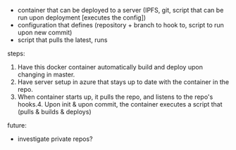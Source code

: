 * container that can be deployed to a server (IPFS, git, script that can be run upon deployment [executes the config])
* configuration that defines (repository + branch to hook to, script to run upon new commit)
* script that pulls the latest, runs

steps:
1. Have this docker container automatically build and deploy upon changing in master.
2. Have server setup in azure that stays up to date with the container in the repo.
3. When container starts up, it pulls the repo, and listens to the repo's hooks.4. Upon init & upon commit, the container executes a script that (pulls & builds & deploys) 

future:
* investigate private repos?

